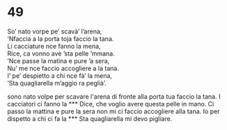 # 49  
  
So’ nato vorpe pe’ scavà’ l’arena,  
’Nfaccia a la porta toja faccio la tana.  
Li cacciature nce fanno la mena,  
Rice, ca vonno avè ’sta pelle ’mmana.  
’Nce passe la matina e pure ’a sera,  
Nu’ me nce faccio accogliere a la tana.  
I’ pe’ despietto a chi nce fà’ la mena,  
’Sta quagliarella m’aggio ra peglià’.  

sono nato volpe per scavare l'arena
di fronte alla porta tua faccio la tana.
I cacciatori ci fanno la ***
Dice, che voglio avere questa pelle in mano.
Ci passo la mattina e pure la sera
non mi ci faccio accogliere alla tana.
Io per dispetto a chi ci fa la ***
Sta quagliarella mi devo pigliare.
